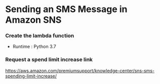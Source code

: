 Sending an SMS Message in Amazon SNS
=============

### Create the lambda function

* Runtime : Python 3.7

### Request a spend limit increase link

<https://aws.amazon.com/premiumsupport/knowledge-center/sns-sms-spending-limit-increase/>